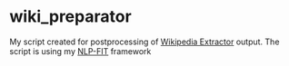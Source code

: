# wiki_preparator
My script created for postprocessing of [Wikipedia Extractor](http://medialab.di.unipi.it/wiki/Wikipedia_Extractor) output. The script is using my [NLP-FIT](https://github.com/MFajcik/NLP-FIT) framework 
